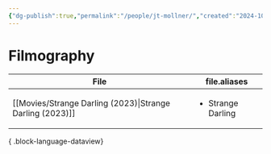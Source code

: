```yaml
---
{"dg-publish":true,"permalink":"/people/jt-mollner/","created":"2024-10-08","updated":"2024-10-08"}
---
```



# Filmography

| File                                                         | file.aliases                      |
| ------------------------------------------------------------ | --------------------------------- |
| [[Movies/Strange Darling (2023)\|Strange Darling (2023)]] | <ul><li>Strange Darling</li></ul> |

{ .block-language-dataview}
